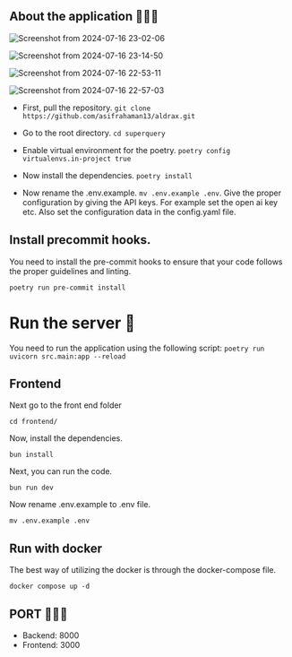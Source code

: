 ## About the application 👨🏻‍🚀


![Screenshot from 2024-07-16 23-02-06](https://github.com/user-attachments/assets/73b40d29-56db-4e78-b8ee-a591cc709b3f)

![Screenshot from 2024-07-16 23-14-50](https://github.com/user-attachments/assets/e74fcef3-0c26-48cb-8997-b9eb8206f76a)

![Screenshot from 2024-07-16 22-53-11](https://github.com/user-attachments/assets/c1b850be-3112-4bcb-91ff-a91c342100f3)

![Screenshot from 2024-07-16 22-57-03](https://github.com/user-attachments/assets/b81f25b0-ea4f-466a-9bf5-9a4aa16a15ec)



- First, pull the repository. `git clone https://github.com/asifrahaman13/aldrax.git`

- Go to the root directory. `cd superquery`

- Enable virtual environment for the poetry. `poetry config virtualenvs.in-project true`

- Now install the dependencies. `poetry install`

- Now rename the .env.example. `mv .env.example .env`.  Give the proper configuration by giving the API keys. For example set the open ai key etc. Also set the configuration data in the config.yaml file.

## Install precommit hooks.

You need to install the pre-commit hooks to ensure that your code follows the proper guidelines and linting.

 `poetry run pre-commit install`

# Run the server 🚀
You need to run the application using the following script: `poetry run uvicorn src.main:app --reload`

## Frontend

Next go to the front end folder 

`cd frontend/`

Now, install the dependencies.

`bun install`

Next, you can run the code.

`bun run dev`

Now rename .env.example to .env file.

`mv .env.example .env`


## Run with docker

The best way of utilizing the docker is through the docker-compose file.

`docker compose up -d`


## PORT 👨🏻‍🚀

- Backend: 8000
- Frontend: 3000
